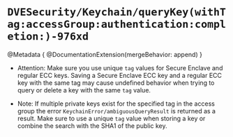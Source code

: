 # ``DVESecurity/Keychain/queryKey(withTag:accessGroup:authentication:completion:)-976xd``

@Metadata {
    @DocumentationExtension(mergeBehavior: append)
}

- Attention: Make sure you use unique `tag` values for Secure Enclave and regular ECC keys.
Saving a Secure Enclave ECC key and a regular ECC key with the same tag may cause undefined behavior when trying to query or delete a key with the same `tag` value.

- Note: If multiple private keys exist for the specified tag in the access group the error ``KeychainError/ambiguousQueryResult`` is returned as a result. Make sure to use a unique `tag` value when storing a key or combine the search with the SHA1 of the public key.
